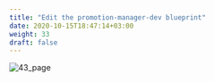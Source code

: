 ```yaml
---
title: "Edit the promotion-manager-dev blueprint​"
date: 2020-10-15T18:47:14+03:00
weight: 33
draft: false
---
```


![43_page](/images/module1/43_page.png)